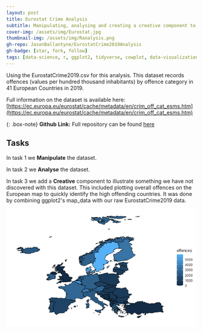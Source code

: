 ```yaml
---
layout: post
title: Eurostat Crime Analysis
subtitle: Manipulating, analysing and creating a creative component to the EurostatCrime2019 dataset using R
cover-img: /assets/img/Eurostat.jpg
thumbnail-img: /assets/img/Ranalysis.png
gh-repo: JasonBallantyne/EurostatCrime2019Analysis
gh-badge: [star, fork, follow]
tags: [data-science, r, ggplot2, tidyverse, cowplot, data-visualization]
---
```


Using the EurostatCrime2019.csv for this analysis. This dataset records offences (values per hundred thousand inhabitants) by offence category in 41 European Countries in 2019.

Full information on the dataset is available here: [https://ec.europa.eu/eurostat/cache/metadata/en/crim_off_cat_esms.htm](https://ec.europa.eu/eurostat/cache/metadata/en/crim_off_cat_esms.htm)
 
{: .box-note}
**Github Link:** Full repository can be found [here](https://github.com/JasonBallantyne/EurostatCrime2019Analysis)

## Tasks
In task 1 we **Manipulate** the dataset. 

In task 2 we **Analyse** the dataset.

In task 3 we add a **Creative** component to illustrate something we have not discovered with this dataset. 
This included plotting overall offences on the European map to quickly identify the high offending countries. 
It was done by combining ggplot2's map_data with our raw EurostatCrime2019 data.

![png](/assets/img/CrimeHeatMap.png)


